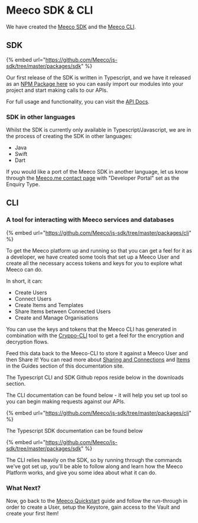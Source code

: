 # Meeco SDK & CLI

We have created the [Meeco SDK](https://www.npmjs.com/package/@meeco/sdk) and the [Meeco CLI](https://github.com/Meeco/js-sdk/tree/master/packages/cli).

## SDK

{% embed url="https://github.com/Meeco/js-sdk/tree/master/packages/sdk" %}

Our first release of the SDK is written in Typescript, and we have it released as an [NPM Package here](https://www.npmjs.com/package/@meeco/sdk) so you can easily import our modules into your project and start making calls to our APIs.

For full usage and functionality, you can visit the [API Docs](https://meeco.github.io/js-sdk/).

### SDK in other languages

Whilst the SDK is currently only available in Typescript/Javascript, we are in the process of creating the SDK in other languages:

* Java
* Swift
* Dart

If you would like a port of the Meeco SDK in another language, let us know through the [Meeco.me contact page](https://www.meeco.me/contact) with "Developer Portal" set as the Enquiry Type.

## CLI

### A tool for interacting with Meeco services and databases

{% embed url="https://github.com/Meeco/js-sdk/tree/master/packages/cli" %}

To get the Meeco platform up and running so that you can get a feel for it as a developer, we have created some tools that set up a Meeco User and create all the necessary access tokens and keys for you to explore what Meeco can do.

In short, it can:

* Create Users
* Connect Users
* Create Items and Templates
* Share Items between Connected Users
* Create and Manage Organisations

You can use the keys and tokens that the Meeco CLI has generated in combination with the [Cryppo-CLI](cryppo.md) tool to get a feel for the encryption and decryption flows.

Feed this data back to the Meeco-CLI to store it against a Meeco User and then Share it! You can read more about [Sharing and Connections](../guides/connections-and-sharing.md) and [Items](../guides/items-and-slots.md) in the Guides section of this documentation site.

The Typescript CLI and SDK Github repos reside below in the downloads section.

The CLI documentation can be found below - it will help you set up tool so you can begin making requests against our APIs.

{% embed url="https://github.com/Meeco/js-sdk/tree/master/packages/cli" %}

The Typescript SDK documentation can be found below

{% embed url="https://github.com/Meeco/js-sdk/tree/master/packages/sdk" %}

The CLI relies heavily on the SDK, so by running through the commands we've got set up, you'll be able to follow along and learn how the Meeco Platform works, and give you some idea about what it can do.

### What Next?

Now, go back to the [Meeco Quickstart](broken-reference) guide and follow the run-through in order to create a User, setup the Keystore, gain access to the Vault and create your first Item!
